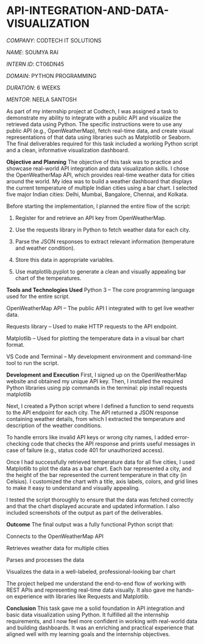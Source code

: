 # API-INTEGRATION-AND-DATA-VISUALIZATION

*COMPANY*: CODTECH IT SOLUTIONS

*NAME*: SOUMYA RAI

*INTERN ID*: CT06DN45

*DOMAIN*: PYTHON PROGRAMMING

*DURATION*: 6 WEEKS

*MENTOR*: NEELA SANTOSH

As part of my internship project at Codtech, I was assigned a task to demonstrate my ability to integrate with a public API and visualize the retrieved data using Python. The specific instructions were to use any public API (e.g., OpenWeatherMap), fetch real-time data, and create visual representations of that data using libraries such as Matplotlib or Seaborn. The final deliverables required for this task included a working Python script and a clean, informative visualization dashboard.

**Objective and Planning**
The objective of this task was to practice and showcase real-world API integration and data visualization skills. I chose the OpenWeatherMap API, which provides real-time weather data for cities around the world. My idea was to build a weather dashboard that displays the current temperature of multiple Indian cities using a bar chart. I selected five major Indian cities: Delhi, Mumbai, Bangalore, Chennai, and Kolkata.

Before starting the implementation, I planned the entire flow of the script:

1. Register for and retrieve an API key from OpenWeatherMap.

2. Use the requests library in Python to fetch weather data for each city.

3. Parse the JSON responses to extract relevant information (temperature and weather condition).

4. Store this data in appropriate variables.

5. Use matplotlib.pyplot to generate a clean and visually appealing bar chart of the temperatures.

**Tools and Technologies Used**
Python 3 – The core programming language used for the entire script.

OpenWeatherMap API – The public API I integrated with to get live weather data.

Requests library – Used to make HTTP requests to the API endpoint.

Matplotlib – Used for plotting the temperature data in a visual bar chart format.

VS Code and Terminal – My development environment and command-line tool to run the script.

**Development and Execution**
First, I signed up on the OpenWeatherMap website and obtained my unique API key. Then, I installed the required Python libraries using pip commands in the terminal:
pip install requests matplotlib

Next, I created a Python script where I defined a function to send requests to the API endpoint for each city. The API returned a JSON response containing weather details, from which I extracted the temperature and description of the weather conditions.

To handle errors like invalid API keys or wrong city names, I added error-checking code that checks the API response and prints useful messages in case of failure (e.g., status code 401 for unauthorized access).

Once I had successfully retrieved temperature data for all five cities, I used Matplotlib to plot the data as a bar chart. Each bar represented a city, and the height of the bar represented the current temperature in that city (in Celsius). I customized the chart with a title, axis labels, colors, and grid lines to make it easy to understand and visually appealing.

I tested the script thoroughly to ensure that the data was fetched correctly and that the chart displayed accurate and updated information. I also included screenshots of the output as part of the deliverables.

**Outcome**
The final output was a fully functional Python script that:

Connects to the OpenWeatherMap API

Retrieves weather data for multiple cities

Parses and processes the data

Visualizes the data in a well-labeled, professional-looking bar chart

The project helped me understand the end-to-end flow of working with REST APIs and representing real-time data visually. It also gave me hands-on experience with libraries like Requests and Matplotlib.

**Conclusion**
This task gave me a solid foundation in API integration and basic data visualization using Python. It fulfilled all the internship requirements, and I now feel more confident in working with real-world data and building dashboards. It was an enriching and practical experience that aligned well with my learning goals and the internship objectives.

